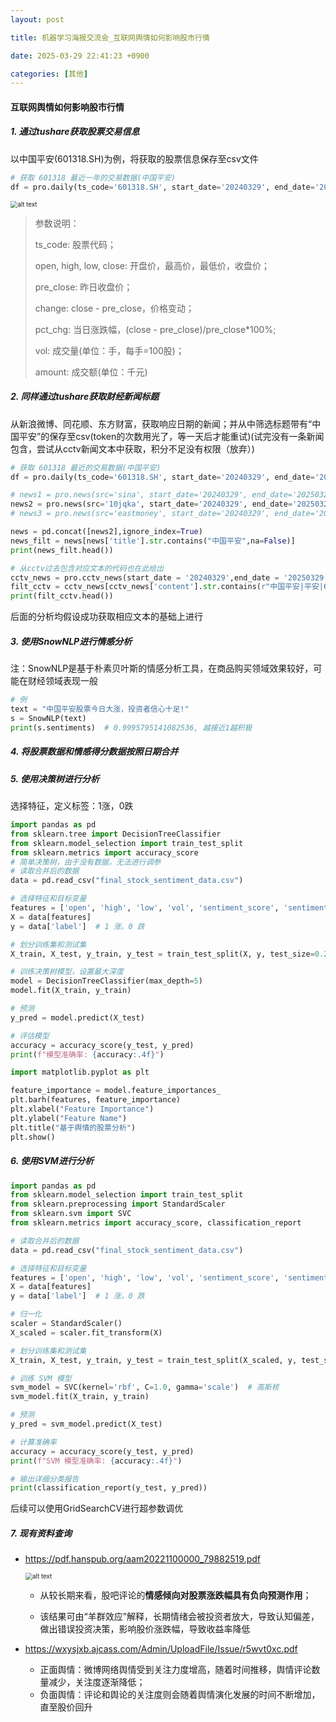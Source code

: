 ```yaml
---
layout: post

title: 机器学习海报交流会_互联网舆情如何影响股市行情

date: 2025-03-29 22:41:23 +0900

categories: [其他]
---
```

#### 互联网舆情如何影响股市行情

##### 1. 通过tushare获取股票交易信息

以中国平安(601318.SH)为例，将获取的股票信息保存至csv文件

```python
# 获取 601318 最近一年的交易数据(中国平安)
df = pro.daily(ts_code='601318.SH', start_date='20240329', end_date='20250329')
```

<p>
    <img src="https://hhhi21g.github.io/assets/img/Others/p1.png" alt="alt text" style="zoom:70%;" />
</p>

> 参数说明：
>
> ts_code: 股票代码；
>
> open, high, low, close: 开盘价，最高价，最低价，收盘价；
>
> pre_close: 昨日收盘价；
>
> change: close - pre_close，价格变动；
>
> pct_chg: 当日涨跌幅，(close - pre_close)/pre_close*100%;
>
> vol: 成交量(单位：手，每手=100股)；
>
> amount: 成交额(单位：千元)

##### 2. 同样通过tushare获取财经新闻标题

从新浪微博、同花顺、东方财富，获取响应日期的新闻；并从中筛选标题带有“中国平安”的保存至csv(token的次数用光了，等一天后才能重试)(试完没有一条新闻包含，尝试从cctv新闻文本中获取，积分不足没有权限（放弃）)

```python
# 获取 601318 最近的交易数据(中国平安)
df = pro.daily(ts_code='601318.SH', start_date='20240329', end_date='20250329')

# news1 = pro.news(src='sina', start_date='20240329', end_date='20250329')  # 新浪财经
news2 = pro.news(src='10jqka', start_date='20240329', end_date='20250329')  # 同花顺
# news3 = pro.news(src='eastmoney', start_date='20240329', end_date='20250329')  # 东方财富

news = pd.concat([news2],ignore_index=True)
news_filt = news[news['title'].str.contains("中国平安",na=False)]
print(news_filt.head())
```

```python
# 从cctv过去包含对应文本的代码也在此给出
cctv_news = pro.cctv_news(start_date = '20240329',end_date = '20250329')
filt_cctv = cctv_news[cctv_news['content'].str.contains(r"中国平安|平安|601318", na=False, regex=True)]
print(filt_cctv.head())
```

后面的分析均假设成功获取相应文本的基础上进行

##### 3. 使用SnowNLP进行情感分析

注：SnowNLP是基于朴素贝叶斯的情感分析工具，在商品购买领域效果较好，可能在财经领域表现一般

```python
# 例
text = "中国平安股票今日大涨，投资者信心十足!"
s = SnowNLP(text)
print(s.sentiments)  # 0.9995795141082536, 越接近1越积极
```

##### 4. 将股票数据和情感得分数据按照日期合并

##### 5. 使用决策树进行分析

选择特征，定义标签：1涨，0跌

```python
import pandas as pd
from sklearn.tree import DecisionTreeClassifier
from sklearn.model_selection import train_test_split
from sklearn.metrics import accuracy_score
# 简单决策树，由于没有数据，无法进行调参
# 读取合并后的数据
data = pd.read_csv("final_stock_sentiment_data.csv")

# 选择特征和目标变量
features = ['open', 'high', 'low', 'vol', 'sentiment_score', 'sentiment_3d_avg', 'sentiment_7d_avg']
X = data[features]
y = data['label']  # 1 涨，0 跌

# 划分训练集和测试集
X_train, X_test, y_train, y_test = train_test_split(X, y, test_size=0.2, random_state=42)

# 训练决策树模型，设置最大深度
model = DecisionTreeClassifier(max_depth=5)
model.fit(X_train, y_train)

# 预测
y_pred = model.predict(X_test)

# 评估模型
accuracy = accuracy_score(y_test, y_pred)
print(f"模型准确率: {accuracy:.4f}")

import matplotlib.pyplot as plt

feature_importance = model.feature_importances_
plt.barh(features, feature_importance)
plt.xlabel("Feature Importance")
plt.ylabel("Feature Name")
plt.title("基于舆情的股票分析")
plt.show()
```

##### 6. 使用SVM进行分析

```python
import pandas as pd
from sklearn.model_selection import train_test_split
from sklearn.preprocessing import StandardScaler
from sklearn.svm import SVC
from sklearn.metrics import accuracy_score, classification_report

# 读取合并后的数据
data = pd.read_csv("final_stock_sentiment_data.csv")

# 选择特征和目标变量
features = ['open', 'high', 'low', 'vol', 'sentiment_score', 'sentiment_3d_avg', 'sentiment_7d_avg']
X = data[features]
y = data['label']  # 1 涨，0 跌

# 归一化
scaler = StandardScaler()
X_scaled = scaler.fit_transform(X)

# 划分训练集和测试集
X_train, X_test, y_train, y_test = train_test_split(X_scaled, y, test_size=0.2, random_state=42)

# 训练 SVM 模型
svm_model = SVC(kernel='rbf', C=1.0, gamma='scale')  # 高斯核
svm_model.fit(X_train, y_train)

# 预测
y_pred = svm_model.predict(X_test)

# 计算准确率
accuracy = accuracy_score(y_test, y_pred)
print(f"SVM 模型准确率: {accuracy:.4f}")

# 输出详细分类报告
print(classification_report(y_test, y_pred))

```

后续可以使用GridSearchCV进行超参数调优

##### 7. 现有资料查询

- https://pdf.hanspub.org/aam20221100000_79882519.pdf

  <p>
      <img src="https://hhhi21g.github.io/assets/img/Others/o1.png" alt="alt text" style="zoom:70%;" />
  </p>


  - 从较长期来看，股吧评论的**情感倾向对股票涨跌幅具有负向预测作用**；

  - 该结果可由“羊群效应”解释，长期情绪会被投资者放大，导致认知偏差，做出错误投资决策，影响股价涨跌幅，导致收益率降低

- https://wxysjxb.ajcass.com/Admin/UploadFile/Issue/r5wvt0xc.pdf
  - 正面舆情：微博网络舆情受到关注力度增高，随着时间推移，舆情评论数量减少，关注度逐渐降低；
  - 负面舆情：评论和舆论的关注度则会随着舆情演化发展的时间不断增加，直至股价回升
